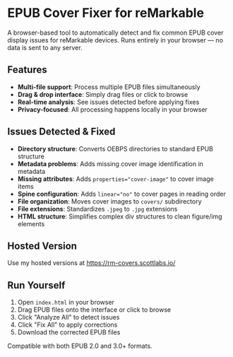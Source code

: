 # EPUB Cover Fixer for reMarkable

A browser-based tool to automatically detect and fix common EPUB cover display issues for reMarkable devices. Runs entirely in your browser — no data is sent to any server.

## Features

- **Multi-file support**: Process multiple EPUB files simultaneously
- **Drag & drop interface**: Simply drag files or click to browse
- **Real-time analysis**: See issues detected before applying fixes
- **Privacy-focused**: All processing happens locally in your browser

## Issues Detected & Fixed

- **Directory structure**: Converts OEBPS directories to standard EPUB structure
- **Metadata problems**: Adds missing cover image identification in metadata
- **Missing attributes**: Adds `properties="cover-image"` to cover image items
- **Spine configuration**: Adds `linear="no"` to cover pages in reading order
- **File organization**: Moves cover images to `covers/` subdirectory
- **File extensions**: Standardizes `.jpeg` to `.jpg` extensions
- **HTML structure**: Simplifies complex div structures to clean figure/img elements

## Hosted Version

Use my hosted versions at https://rm-covers.scottlabs.io/

## Run Yourself

1. Open `index.html` in your browser
2. Drag EPUB files onto the interface or click to browse
3. Click "Analyze All" to detect issues
4. Click "Fix All" to apply corrections
5. Download the corrected EPUB files

Compatible with both EPUB 2.0 and 3.0+ formats.
